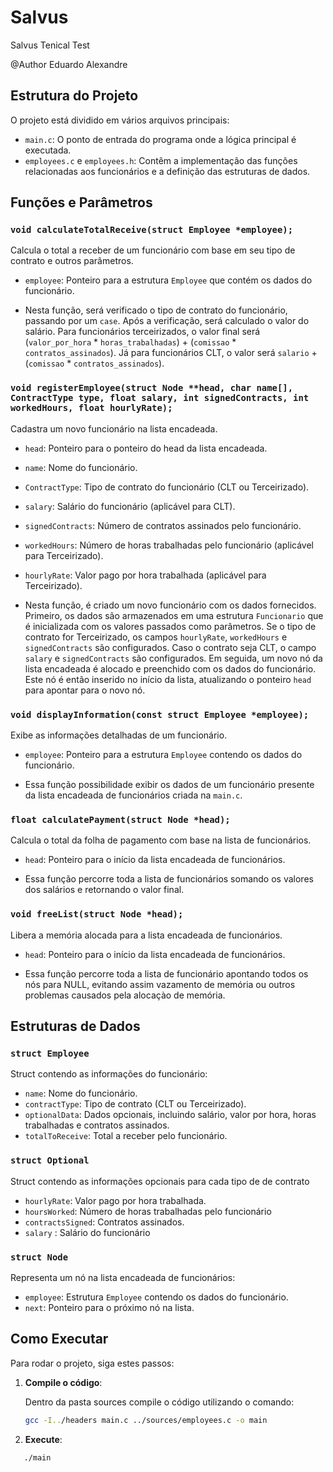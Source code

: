 # Salvus
Salvus Tenical Test

@Author Eduardo Alexandre

## Estrutura do Projeto

O projeto está dividido em vários arquivos principais:

- `main.c`: O ponto de entrada do programa onde a lógica principal é executada.
- `employees.c` e `employees.h`: Contêm a implementação das funções relacionadas aos funcionários e a definição das estruturas de dados.

## Funções e Parâmetros

### `void calculateTotalReceive(struct Employee *employee);`

Calcula o total a receber de um funcionário com base em seu tipo de contrato e outros parâmetros.

- `employee`: Ponteiro para a estrutura `Employee` que contém os dados do funcionário.

- Nesta função, será verificado o tipo de contrato do funcionário, passando por um `case`. Após a verificação, será calculado o valor do salário. Para funcionários terceirizados, o valor final será (`valor_por_hora` * `horas_trabalhadas`) + (`comissao` * `contratos_assinados`). Já para funcionários CLT, o valor será `salario` + (`comissao` * `contratos_assinados`).

### `void registerEmployee(struct Node **head, char name[], ContractType type, float salary, int signedContracts, int workedHours, float hourlyRate);`

Cadastra um novo funcionário na lista encadeada.

- `head`: Ponteiro para o ponteiro do head da lista encadeada.
- `name`: Nome do funcionário.
- `ContractType`: Tipo de contrato do funcionário (CLT ou Terceirizado).
- `salary`: Salário do funcionário (aplicável para CLT).
- `signedContracts`: Número de contratos assinados pelo funcionário.
- `workedHours`: Número de horas trabalhadas pelo funcionário (aplicável para Terceirizado).
- `hourlyRate`: Valor pago por hora trabalhada (aplicável para Terceirizado).

-  Nesta função, é criado um novo funcionário com os dados fornecidos. Primeiro, os dados são armazenados em uma estrutura `Funcionario` que é inicializada com os valores passados como parâmetros. Se o tipo de contrato for Terceirizado, os campos `hourlyRate`, `workedHours` e `signedContracts` são configurados. Caso o contrato seja CLT, o campo `salary` e `signedContracts` são configurados. Em seguida, um novo nó da lista encadeada é alocado e preenchido com os dados do funcionário. Este nó é então inserido no início da lista, atualizando o ponteiro `head` para apontar para o novo nó.


### `void displayInformation(const struct Employee *employee);`

Exibe as informações detalhadas de um funcionário.

- `employee`: Ponteiro para a estrutura `Employee` contendo os dados do funcionário.

- Essa função possibilidade exibir os dados de um funcionário presente da lista encadeada de funcionários criada na `main.c`.

### `float calculatePayment(struct Node *head);`

Calcula o total da folha de pagamento com base na lista de funcionários.

- `head`: Ponteiro para o início da lista encadeada de funcionários.

- Essa função percorre toda a lista de funcionários somando os valores dos salários e retornando o valor final.

### `void freeList(struct Node *head);`

Libera a memória alocada para a lista encadeada de funcionários.

- `head`: Ponteiro para o início da lista encadeada de funcionários.

- Essa função percorre toda a lista de funcionário apontando todos os nós para NULL, evitando assim vazamento de memória ou outros problemas causados
  pela alocaçào de memória.

## Estruturas de Dados

### `struct Employee`

Struct contendo as informações do funcionário:

- `name`: Nome do funcionário.
- `contractType`: Tipo de contrato (CLT ou Terceirizado).
- `optionalData`: Dados opcionais, incluindo salário, valor por hora, horas trabalhadas e contratos assinados.
- `totalToReceive`: Total a receber pelo funcionário.


### `struct Optional`

Struct contendo as informações opcionais para cada tipo de de contrato

- `hourlyRate`: Valor pago por hora trabalhada.
- `hoursWorked`: Número de horas trabalhadas pelo funcionário
- `contractsSigned`: Contratos assinados.
- `salary` : Salário do funcionário
  
### `struct Node`

Representa um nó na lista encadeada de funcionários:

- `employee`: Estrutura `Employee` contendo os dados do funcionário.
- `next`: Ponteiro para o próximo nó na lista.

## Como Executar

Para rodar o projeto, siga estes passos:

1. **Compile o código**:

   Dentro da pasta sources compile o código utilizando o comando:
   ```sh
   gcc -I../headers main.c ../sources/employees.c -o main
2. **Execute**:
  ```sh
     ./main

